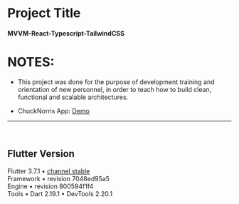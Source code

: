 # Project Title

#### MVVM-React-Typescript-TailwindCSS

# NOTES:


- This project was done for the purpose of development training and orientation of new 
personnel, in order to teach how to build clean, functional and scalable architectures.

- ChuckNorris App: [Demo](https://www.screencast.com/t/JNFFsC4182a)

---

<br>

## Flutter Version

Flutter 3.7.1 • [channel stable](https://github.com/flutter/flutter.git) <br>
Framework • revision 7048ed95a5 <br>
Engine • revision 800594f1f4 <br>
Tools • Dart 2.19.1 • DevTools 2.20.1

<br>
